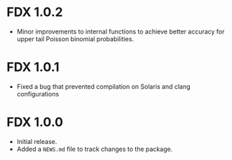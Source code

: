 # FDX 1.0.2
* Minor improvements to internal functions to achieve better accuracy for upper
  tail Poisson binomial probabilities.

# FDX 1.0.1
* Fixed a bug that prevented compilation on Solaris and clang configurations

# FDX 1.0.0

* Initial release.
* Added a `NEWS.md` file to track changes to the package.
